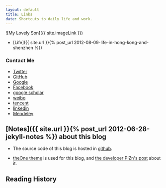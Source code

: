 ```yaml
---
layout: default
title: Links
date: Shortcuts to daily life and work.
---
```

<article class="post">

![My Lovely Son]({{ site.imageLink }})

+ [Life]({{ site.url }}{% post_url 2012-08-09-life-in-hong-kong-and-shenzhen %})     

<h3>Contact Me</h3>
<ul>
    <li><a href="{{ site.follow.twitter }}" target="_blank"><i class="icon-twitter-sign"></i> Twitter</a></li>
    <li><a href="{{ site.follow.github }}" target="_blank"><i class="icon-github-sign"></i> GitHub</a></li>
    <li><a href="{{ site.follow.google }}" target="_blank"><i class="icon-google-plus-sign"></i> Google</a></li>
    <li><a href="{{ site.follow.facebook }}" target="_blank"><i class="icon-facebook-sign"></i> Facebook</a></li>
    <li><a href="{{ site.follow.gscholar }}" target="_blank"><i class="icon-book"></i>google scholar</a></li>
    <li><a href="{{ site.follow.weibo }}" target="_blank"><i class="icon-rss"></i>weibo</a></li>
    <li><a href="{{ site.follow.tencent }}" target="_blank"><i class="icon-pinterest-sign"></i>tencent</a></li>
    <li><a href="{{ site.follow.linkedin }}" target="_blank"><i class="icon-linkedin-sign"></i>linkedin</a></li>
    <li><a href="{{ site.follow.mendeley }}" target="_blank"><i class="icon-beaker"></i>Mendeley</a></li>
</ul>
     
## [Notes]({{ site.url }}{% post_url 2012-06-28-jekyll-notes %}) about this blog

+ The source code of this blog is hosted in [github](https://github.com/quxiaofeng/csxfqu).

+ [theOne theme](https://github.com/pizn/blogTheme) is used for this blog, and [the developer PIZn's post](http://www.pizn.net/14-11-2012/theone-blog-theme/) about it.
     
## Reading History      
    
<script type="text/javascript" src="http://www.douban.com/service/badge/gBlueBird/?show=collection&amp;select=random&amp;n=18&amp;columns=6&amp;hidelogo=yes&amp;cat=book" ></script>    
    
<article class="post">

